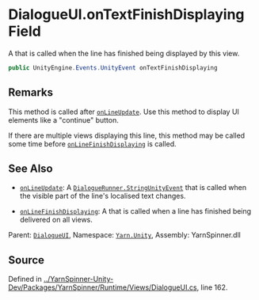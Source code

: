 # DialogueUI.onTextFinishDisplaying Field

A <see cref="!:UnityEngine.Events.UnityEvent"></see> that is called
when the line has finished being displayed by this view.


```csharp
public UnityEngine.Events.UnityEvent onTextFinishDisplaying
```
## Remarks

This method is called after [`onLineUpdate`](/api/csharp/yarn.unity/dialogueui.onlineupdate.md). Use
this method to display UI elements like a "continue" button. 

If there are multiple views displaying this line, this method
may be called some time before [`onLineFinishDisplaying`](/api/csharp/yarn.unity/dialogueui.onlinefinishdisplaying.md)
is called.




## See Also
* [`onLineUpdate`](/api/csharp/yarn.unity/dialogueui.onlineupdate.md): 
A [`DialogueRunner.StringUnityEvent`](/api/csharp/yarn.unity/dialoguerunner.stringunityevent.md) that is called
when the visible part of the line's localised text changes.

* [`onLineFinishDisplaying`](/api/csharp/yarn.unity/dialogueui.onlinefinishdisplaying.md): 
A <see cref="!:UnityEngine.Events.UnityEvent"></see> that is called
when a line has finished being delivered on all views.

<div class="class-metadata">

Parent: [`DialogueUI`](/api/csharp/yarn.unity/dialogueui.md), Namespace: [`Yarn.Unity`](/api/csharp/yarn.unity/README.md), Assembly: YarnSpinner.dll
</div>

## Source
Defined in [../YarnSpinner-Unity-Dev/Packages/YarnSpinner/Runtime/Views/DialogueUI.cs](https://github.com/YarnSpinnerTool/YarnSpinner-Unity//blob/develop/Runtime/Views/DialogueUI.cs#L162), line 162.
